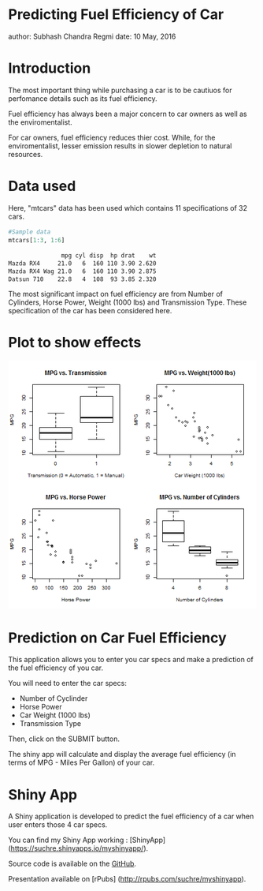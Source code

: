 Predicting Fuel Efficiency of Car
========================================================
author: Subhash Chandra Regmi
date: 10 May, 2016

Introduction
========================================================
The most important thing while purchasing a car is to be cautiuos for perfomance details such as its fuel efficiency.

Fuel efficiency has always been a major concern to car owners as well as the enviromentalist. 

For car owners, fuel efficiency reduces thier cost. While, for the enviromentalist, lesser emission results in slower depletion to natural resources. 

Data used
========================================================
Here, "mtcars" data has been used which contains 11 specifications of 32 cars.

```r
#Sample data
mtcars[1:3, 1:6]
```

```
               mpg cyl disp  hp drat    wt
Mazda RX4     21.0   6  160 110 3.90 2.620
Mazda RX4 Wag 21.0   6  160 110 3.90 2.875
Datsun 710    22.8   4  108  93 3.85 2.320
```
The most significant impact on fuel efficiency are from Number of Cylinders, Horse Power, Weight (1000 lbs) and Transmission Type. These specification of the car has been considered here.

Plot to show effects
========================================================

![plot of chunk unnamed-chunk-2](car_efficiency-figure/unnamed-chunk-2-1.png)

Prediction on Car Fuel Efficiency
========================================================
This application allows you to enter you car specs and make a prediction of the fuel efficiency of you car.


You will need to enter the car specs:
- Number of Cyclinder
- Horse Power
- Car Weight (1000 lbs)
- Transmission Type

Then, click on the SUBMIT button.

The shiny app will calculate and display the average fuel efficiency (in terms of MPG - Miles Per Gallon) of your car.


Shiny App
========================================================
A Shiny application is developed to predict the fuel efficiency of a car when user enters those 4 car specs.

You can find my Shiny App working : [ShinyApp] (https://suchre.shinyapps.io/myshinyapp/).

Source code is available on the [GitHub](https://github.com/suchre/Developing-Data-Product-Project).

Presentation available on [rPubs] (http://rpubs.com/suchre/myshinyapp).
